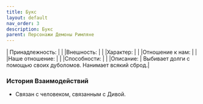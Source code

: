 ```yaml
---
title: Букс
layout: default
nav_order: 3
description: Букс
parent: Персонажи Демоны Римляне
---
```

| Принадлежность: | |
|Внешность: | |
|Характер: | |
|Отношение к нам: | |
|Наше отношение: | |
|Способности: | |
|Описание: | Выбивает долги с помощью своих дуболомов. Нанимает всякий сброд.|

### История Взаимодействий
- Связан с человеком, связанным с Дивой. 


